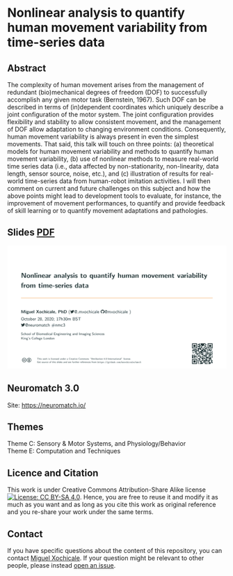 # Nonlinear analysis to quantify human movement variability from time-series data

## Abstract
The complexity of human movement arises from the management of
redundant (bio)mechanical degrees of freedom
(DOF) to successfully accomplish any given motor task (Bernstein, 1967).
Such DOF can be described in terms of (in)dependent coordinates which uniquely
describe a joint configuration of the motor system.
The joint configuration provides
flexibility and stability to allow consistent movement, 
and the management of DOF allow adaptation to changing environment conditions.
Consequently, human movement variability is always present in even
the simplest movements.
That said, this talk will touch on three points:
(a) theoretical models for human movement variability and methods to quantify human movement variability, 
(b) use of nonlinear methods to measure real-world time series
data (i.e., data affected by non-stationarity, non-linearity, data length, sensor
source, noise, etc.), and
(c) illustration of results for real-world time-series data from human-robot imitation activities.
I will then comment on current and future challenges on this subject
and how the above points might lead to development tools to evaluate, 
for instance, the improvement of movement performances, 
to quantify and provide feedback of skill learning or 
to quantify movement adaptations and pathologies.

## Slides [PDF](https://github.com/mxochicale/nmc3/blob/generated-pdfs/slides.pdf) 
[![gif](slides/gif-slides/slides.gif)](https://github.com/mxochicale/nmc3/blob/generated-pdfs/slides.pdf)

## Neuromatch 3.0
Site: https://neuromatch.io/  

## Themes
Theme C: Sensory & Motor Systems, and Physiology/Behavior		
Theme E: Computation and Techniques  

## Licence and Citation 
This work is under Creative Commons Attribution-Share Alike license [![License: CC BY-SA 4.0](https://licensebuttons.net/l/by-sa/4.0/80x15.png)](https://creativecommons.org/licenses/by-sa/4.0/). Hence, you are free to reuse it and modify it as much as you want and as long as you cite this work as original reference and you re-share your work under the same terms.

## Contact 
If you have specific questions about the content of this repository, you can contact 
[Miguel Xochicale](mailto:miguel.xochicale@gmail.com?subject="[nmc3]"). 
If your question might be relevant to other people, please instead 
[open an issue](https://github.com/mxochicale/nmc3/issues).

